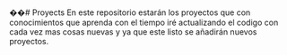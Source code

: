 ��#   P r o y e c t s 
 
 En este repositorio estarán los proyectos que con conocimientos que aprenda con el tiempo iré actualizando el codigo con cada vez mas cosas nuevas y ya que este listo se añadirán nuevos proyectos.
